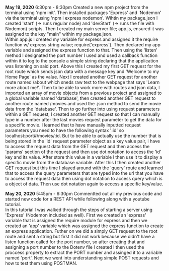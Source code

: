<b>May 19, 2020</b>
6:30pm - 8:30pm
Created a new npm project from the terminal using 'npm init'. Then installed packages 'Express' and 'Nodemon' via the terminal using 'npm i express nodemon'. Wihtin my package.json I created 'start' (-> runs regular node) and 'devStart' (-> runs the file with Nodemon) scripts. Then I created my main server file; app.js, ensured it was assigned to the key "main" within my package.json. <br>
Within app.js I created my variable for express and assigned it the require function w/ express string value; require('express'). Then declared my app variable and assigned the express function to that. Then using the 'listen' method I designated the port number I used and used a callback function within it to log to the console a simple string declaring that the application was listening on said port. Above this I created my first GET request for the root route which sends json data with a message key and 'Welcome to my Home Page' as the value. Next I created another GET request for another route named /about which sneds raw text to the webpage that says 'Learn more about me!'. Then to be able to work more with routes and json data, I imported an array of movie objects from a previous project and assigned to a global variable named 'database', then created another GET request to another route named /movies and used the .json method to send the movie data from the 'database'.
Then to go further into using request parameters within a GET request, I created another GET request so that I can manually type in a number after the last movies request parameter to get the data for a specific movie. I learned that to have manually inputted request parameters you need to have the following syntax ':id' so localhost:port#/movies/:id. But to be able to actually use the number that is being stored in the 'id' request parameter object as a key value pair, I have to access the request data from the GET request and then access the 'params' section of the request and then use dot notation to access the 'id' key and its value. After store this value in a variable I then use it to display a specific movie from the database variable.
After this I then created another GET request but this time I played around with the 'query' route and learned that to access the query parameters that are typed into the url that you have to access the request data then using dot notation to access query which is a object of data. Then use dot notation again to access a specific key/value.

<b>May 20, 2020</b>
5:45pm - 6:30pm
Commentted out all my previous code and started new code for a REST API while following along with a youtube tutorial.<br>
In this tutorial I was walked through the steps of starting a server using 'Express' (Nodemon included as well). First we created an 'express' variable that is assigned the require module for express and then we created an 'app' variable which was assigned the express function to create an express application.
Futher on we did a simply GET request to the root route and sent a string but first it did not work because we didn't have a listen function called for the port number, so after creating that and assigning a port number to the Dotenv file I created I then used the proccess property to extract the PORT number and assinged it to a variable named 'port'.
Next we went into understanding simple POST requests and how to test them using POSTMAN.